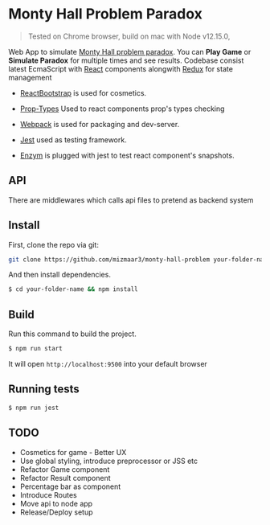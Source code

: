 # Monty Hall Problem Paradox

> Tested on Chrome browser, build on mac with Node v12.15.0,

Web App to simulate [Monty Hall problem paradox](https://en.wikipedia.org/wiki/Monty_Hall_problem). You can **Play Game** or **Simulate Paradox** for multiple times and see results.
Codebase consist latest EcmaScript with [React](https://facebook.github.io/react/) components alongwith [Redux](https://redux.js.org/) for state management

- [ReactBootstrap](https://react-bootstrap.github.io/) is used for cosmetics.

- [Prop-Types](https://www.npmjs.com/package/prop-types) Used to react components prop's types checking

- [Webpack](https://webpack.js.org/) is used for packaging and dev-server.

- [Jest](https://jestjs.io/) used as testing framework.

- [Enzym](https://enzymejs.github.io/enzyme/docs/api/) is plugged with jest to test react component's snapshots.

## API

There are middlewares which calls api files to pretend as backend system

## Install

First, clone the repo via git:

```bash
git clone https://github.com/mizmaar3/monty-hall-problem your-folder-name
```

And then install dependencies.

```bash
$ cd your-folder-name && npm install
```

## Build

Run this command to build the project.

```bash
$ npm run start
```

It will open `http://localhost:9500` into your default browser

## Running tests

```bash
$ npm run jest
```

## TODO

- Cosmetics for game - Better UX
- Use global styling, introduce preprocessor or JSS etc
- Refactor Game component
- Refactor Result component
- Percentage bar as component
- Introduce Routes
- Move api to node app
- Release/Deploy setup
